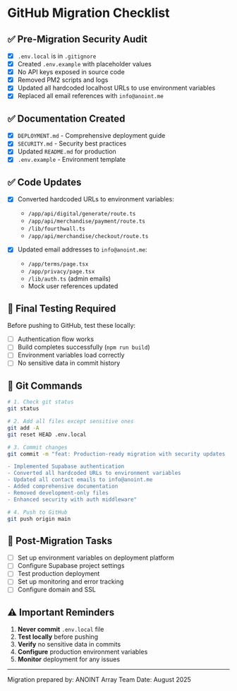 # GitHub Migration Checklist

## ✅ Pre-Migration Security Audit

- [x] `.env.local` is in `.gitignore`
- [x] Created `.env.example` with placeholder values
- [x] No API keys exposed in source code
- [x] Removed PM2 scripts and logs
- [x] Updated all hardcoded localhost URLs to use environment variables
- [x] Replaced all email references with `info@anoint.me`

## ✅ Documentation Created

- [x] `DEPLOYMENT.md` - Comprehensive deployment guide
- [x] `SECURITY.md` - Security best practices
- [x] Updated `README.md` for production
- [x] `.env.example` - Environment template

## ✅ Code Updates

- [x] Converted hardcoded URLs to environment variables:
  - `/app/api/digital/generate/route.ts`
  - `/app/api/merchandise/payment/route.ts`
  - `/lib/fourthwall.ts`
  - `/app/api/merchandise/checkout/route.ts`

- [x] Updated email addresses to `info@anoint.me`:
  - `/app/terms/page.tsx`
  - `/app/privacy/page.tsx`
  - `/lib/auth.ts` (admin emails)
  - Mock user references updated

## 🔲 Final Testing Required

Before pushing to GitHub, test these locally:

- [ ] Authentication flow works
- [ ] Build completes successfully (`npm run build`)
- [ ] Environment variables load correctly
- [ ] No sensitive data in commit history

## 🔲 Git Commands

```bash
# 1. Check git status
git status

# 2. Add all files except sensitive ones
git add -A
git reset HEAD .env.local

# 3. Commit changes
git commit -m "feat: Production-ready migration with security updates

- Implemented Supabase authentication
- Converted all hardcoded URLs to environment variables
- Updated all contact emails to info@anoint.me
- Added comprehensive documentation
- Removed development-only files
- Enhanced security with auth middleware"

# 4. Push to GitHub
git push origin main
```

## 🔲 Post-Migration Tasks

- [ ] Set up environment variables on deployment platform
- [ ] Configure Supabase project settings
- [ ] Test production deployment
- [ ] Set up monitoring and error tracking
- [ ] Configure domain and SSL

## ⚠️ Important Reminders

1. **Never commit** `.env.local` file
2. **Test locally** before pushing
3. **Verify** no sensitive data in commits
4. **Configure** production environment variables
5. **Monitor** deployment for any issues

---

Migration prepared by: ANOINT Array Team
Date: August 2025